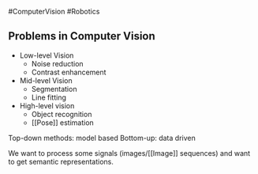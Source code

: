 #ComputerVision #Robotics 
## Problems in Computer Vision

- Low-level Vision
	- Noise reduction
	- Contrast enhancement
- Mid-level Vision
	- Segmentation
	- Line fitting
- High-level vision
	- Object recognition
	- [[Pose]] estimation

Top-down methods: model based
Bottom-up: data driven

We want to process some signals (images/[[Image]] sequences) and want to get semantic representations.

